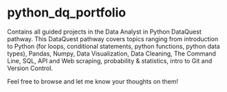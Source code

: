# python_dq_portfolio
Contains all guided projects in the Data Analyst in Python DataQuest pathway. This DataQuest pathway covers topics ranging from introduction to Python (for loops, conditional statements, python functions, python data types), Pandas, Numpy, Data Visualization, Data Cleaning, The Command Line, SQL, API and Web scraping, probability & statistics, intro to Git and Version Control.

Feel free to browse and let me know your thoughts on them!
